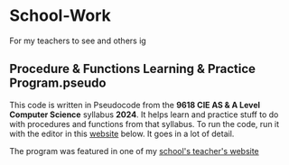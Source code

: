 # School-Work
For my teachers to see and others ig

## Procedure & Functions Learning & Practice Program.pseudo

This code is written in Pseudocode from the **9618 CIE AS & A Level Computer Science** syllabus **2024**. It helps learn and practice stuff to do with procedures and functions from that syllabus. To run the code, run it with the editor in this [website](https://pseudocode.pro/editor) below. It goes in a lot of detail.

The program was featured in one of my [school's teacher's website](https://sites.google.com/gardenschool.edu.my/problem-solving9618/programming/procedures-and-functions?authuser=0)
